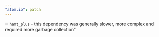 ```yaml
---
"atom.io": patch
---
```


➖ `hamt_plus` - this dependency was generally slower, more complex and required more garbage collection"
